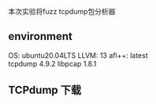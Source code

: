 本次实验将fuzz tcpdump包分析器

## environment
OS: ubuntu20.04LTS
LLVM: 13
afl++: latest  
tcpdump 4.9.2
libpcap 1.8.1

## TCPdump 下载
